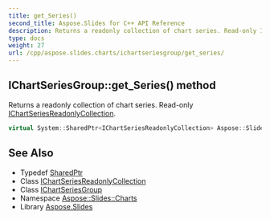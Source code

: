 ```yaml
---
title: get_Series()
second_title: Aspose.Slides for C++ API Reference
description: Returns a readonly collection of chart series. Read-only IChartSeriesReadonlyCollection.
type: docs
weight: 27
url: /cpp/aspose.slides.charts/ichartseriesgroup/get_series/
---
```

## IChartSeriesGroup::get_Series() method


Returns a readonly collection of chart series. Read-only [IChartSeriesReadonlyCollection](../../ichartseriesreadonlycollection/).

```cpp
virtual System::SharedPtr<IChartSeriesReadonlyCollection> Aspose::Slides::Charts::IChartSeriesGroup::get_Series()=0
```

## See Also

* Typedef [SharedPtr](../../system/sharedptr/)
* Class [IChartSeriesReadonlyCollection](../ichartseriesreadonlycollection/)
* Class [IChartSeriesGroup](./)
* Namespace [Aspose::Slides::Charts](../)
* Library [Aspose.Slides](../../)
